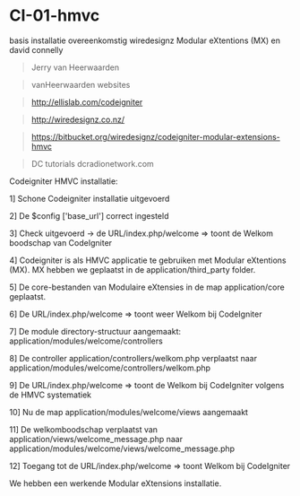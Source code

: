 CI-01-hmvc
==========
basis installatie overeenkomstig wiredesignz Modular eXtentions (MX) en david connelly 

> Jerry van Heerwaarden <br/>
 
> vanHeerwaarden websites

> http://ellislab.com/codeigniter
 
> http://wiredesignz.co.nz/
 
> https://bitbucket.org/wiredesignz/codeigniter-modular-extensions-hmvc

> DC tutorials dcradionetwork.com


Codeigniter HMVC installatie:

1] Schone Codeigniter installatie uitgevoerd

2] De $config ['base_url'] correct ingesteld

3] Check uitgevoerd -> de URL/index.php/welcome => toont de Welkom boodschap van CodeIgniter

4] Codeigniter is als HMVC applicatie te gebruiken met Modular eXtentions (MX). MX hebben we geplaatst in de application/third_party folder.

5] De core-bestanden van Modulaire eXtensies in de map application/core geplaatst.

6] De URL/index.php/welcome => toont weer Welkom bij CodeIgniter

7] De module directory-structuur aangemaakt: application/modules/welcome/controllers

8] De controller application/controllers/welkom.php verplaatst naar application/modules/welcome/controllers/welkom.php

9] De URL/index.php/welcome => toont de Welkom bij CodeIgniter volgens de HMVC systematiek

10] Nu de map application/modules/welcome/views aangemaakt

11] De welkomboodschap verplaatst van application/views/welcome_message.php naar application/modules/welcome/views/welcome_message.php

12] Toegang tot de URL/index.php/welcome => toont Welkom bij CodeIgniter

We hebben een werkende Modular eXtensions installatie.
